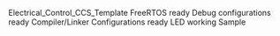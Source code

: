 Electrical_Control_CCS_Template
FreeRTOS ready
Debug configurations ready
Compiler/Linker Configurations ready
LED working Sample
